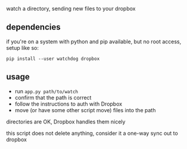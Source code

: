 watch a directory, sending new files to your dropbox

## dependencies

if you're on a system with python and pip available, but no root access, setup like so:

```
pip install --user watchdog dropbox
```

## usage

* run `app.py path/to/watch`
* confirm that the path is correct
* follow the instructions to auth with Dropbox
* move (or have some other script move) files into the path

directories are OK, Dropbox handles them nicely

this script does not delete anything, consider it a one-way sync out to dropbox
